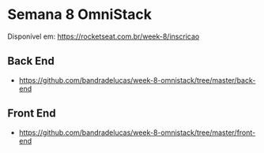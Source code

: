 # Semana 8 OmniStack

Disponível em: https://rocketseat.com.br/week-8/inscricao

## Back End
- https://github.com/bandradelucas/week-8-omnistack/tree/master/back-end

## Front End
- https://github.com/bandradelucas/week-8-omnistack/tree/master/front-end